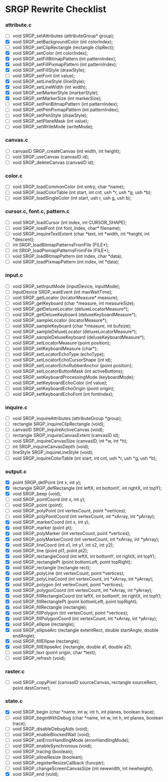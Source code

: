 # SRGP Rewrite Checklist

### attribute.c
- [ ] void SRGP_setAttributes (attributeGroup* group);
- [x] void SRGP_setBackgroundColor (int colorIndex);
- [ ] void SRGP_setClipRectangle (rectangle clipRect);
- [x] void SRGP_setColor (int colorIndex);
- [x] void SRGP_setFillBitmapPattern (int patternIndex);
- [x] void SRGP_setFillPixmapPattern (int patternIndex);
- [x] void SRGP_setFillStyle (drawStyle);
- [ ] void SRGP_setFont (int value);
- [x] void SRGP_setLineStyle (lineStyle);
- [x] void SRGP_setLineWidth (int width);
- [x] void SRGP_setMarkerStyle (markerStyle);
- [x] void SRGP_setMarkerSize (int markerSize);
- [ ] void SRGP_setPenBitmapPattern (int patternIndex);
- [ ] void SRGP_setPenPixmapPattern (int patternIndex);
- [ ] void SRGP_setPenStyle (drawStyle);
- [ ] void SRGP_setPlaneMask (int value);
- [ ] void SRGP_setWriteMode (writeMode);

### canvas.c
- [ ] canvasID SRGP_createCanvas (int width, int height);
- [ ] void SRGP_useCanvas (canvasID id);
- [ ] void SRGP_deleteCanvas (canvasID id);

### color.c
- [ ] void SRGP_loadCommonColor (int entry, char *name);
- [ ] void SRGP_loadColorTable (int start, int cnt, ush *r, ush *g, ush *b);
- [ ] void SRGP_loadSingleColor (int start, ush r, ush g, ush b);

### cursor.c, font.c, pattern.c
- [ ] void SRGP_loadCursor (int index, int CURSOR_SHAPE);
- [ ] void SRGP_loadFont (int font_index, char* filename);
- [ ] void SRGP_inquireTextExtent (char *text, int *width, int *height, int *descent);
- [ ] int SRGP_loadBitmapPatternsFromFile (FILE*);
- [ ] int SRGP_loadPixmapPatternsFromFile (FILE*);
- [ ] void SRGP_loadBitmapPattern (int index, char *data);
- [ ] void SRGP_loadPixmapPattern (int index, int *data);

### input.c
- [ ] void SRGP_setInputMode (inputDevice, inputMode);
- [ ] inputDevice SRGP_waitEvent (int maxWaitTime);
- [ ] void SRGP_getLocator (locatorMeasure* measure);
- [ ] void SRGP_getKeyboard (char *measure, int measureSize);
- [ ] void SRGP_getDeluxeLocator (deluxeLocatorMeasure*);
- [ ] void SRGP_getDeluxeKeyboard (deluxeKeyboardMeasure*);
- [ ] void SRGP_sampleLocator (locatorMeasure*);
- [ ] void SRGP_sampleKeyboard (char *measure, int bufsize);
- [ ] void SRGP_sampleDeluxeLocator (deluxeLocatorMeasure*);
- [ ] void SRGP_sampleDeluxeKeyboard (deluxeKeyboardMeasure*);
- [ ] void SRGP_setLocatorMeasure (point position);
- [ ] void SRGP_setKeyboardMeasure (char*);
- [ ] void SRGP_setLocatorEchoType (echoType);
- [ ] void SRGP_setLocatorEchoCursorShape (int id);
- [ ] void SRGP_setLocatorEchoRubberAnchor (point position);
- [ ] void SRGP_setLocatorButtonMask (int activeButtons);
- [ ] void SRGP_setKeyboardProcessingMode (keyboardMode);
- [ ] void SRGP_setKeyboardEchoColor (int value);
- [ ] void SRGP_setKeyboardEchoOrigin (point origin);
- [ ] void SRGP_setKeyboardEchoFont (int fontindex);

### inquire.c
- [ ] void SRGP_inquireAttributes (attributeGroup *group);
- [ ] rectangle SRGP_inquireClipRectangle (void);
- [ ] canvasID SRGP_inquireActiveCanvas (void);
- [ ] rectangle SRGP_inquireCanvasExtent (canvasID id);
- [ ] void SRGP_inquireCanvasSize (canvasID, int *w, int *h);
- [ ] int SRGP_inquireCanvasDepth (void);
- [ ] lineStyle SRGP_inquireLineStyle (void);
- [ ] void SRGP_inquireColorTable (int start, int cnt, ush *r, ush *g, ush *b);

### output.c
- [x] point SRGP_defPoint (int x, int y);
- [x] rectangle SRGP_defRectangle (int leftX, int bottomY, int rightX, int topY);
- [x] void SRGP_beep (void);
- [ ] void SRGP_pointCoord (int x, int y);
- [ ] void SRGP_point (point);
- [ ] void SRGP_polyPoint (int vertexCount, point *vertices);
- [ ] void SRGP_polyPointCoord (int vertexCount, int *xArray, int *yArray);
- [x] void SRGP_markerCoord (int x, int y);
- [x] void SRGP_marker (point pt);
- [x] void SRGP_polyMarker (int vertexCount, point *vertices);
- [x] void SRGP_polyMarkerCoord (int vertexCount, int *xArray, int *yArray);
- [x] void SRGP_lineCoord (int x1, int y1, int x2, int y2);
- [x] void SRGP_line (point pt1, point pt2);
- [x] void SRGP_rectangleCoord (int leftX, int bottomY, int rightX, int topY);
- [x] void SRGP_rectanglePt (point bottomLeft, point topRight);
- [x] void SRGP_rectangle (rectangle rect);
- [x] void SRGP_polyLine (int vertexCount, point *vertices);
- [x] void SRGP_polyLineCoord (int vertexCount, int *xArray, int *yArray);
- [x] void SRGP_polygon (int vertexCount, point *vertices);
- [x] void SRGP_polygonCoord (int vertexCount, int *xArray, int *yArray);
- [x] void SRGP_fillRectangleCoord (int leftX, int bottomY, int rightX, int topY);
- [x] void SRGP_fillRectanglePt (point bottomLeft, point topRight);
- [x] void SRGP_fillRectangle (rectangle);
- [x] void SRGP_fillPolygon (int vertexCount, point *vertices);
- [x] void SRGP_fillPolygonCoord (int vertexCount, int *xArray, int *yArray);
- [x] void SRGP_ellipse (rectangle);
- [x] void SRGP_ellipseArc (rectangle extentRect, double startAngle, double endAngle);
- [x] void SRGP_fillEllipse (rectangle);
- [x] void SRGP_fillEllipseArc (rectangle, double a1, double a2);
- [ ] void SRGP_text (point origin, char *text);
- [ ] void SRGP_refresh (void);

### raster.c
- [ ] void SRGP_copyPixel (canvasID sourceCanvas, rectangle sourceRect, point destCorner);

### state.c
- [x] void SRGP_begin (char *name, int w, int h, int planes, boolean trace);
- [ ] void SRGP_beginWithDebug (char *name, int w, int h, int planes, boolean trace);
- [ ] void SRGP_disableDebugAids (void);
- [ ] void SRGP_enableBlockedWait (void);
- [ ] void SRGP_setErrorHandlingMode (errorHandlingMode);
- [ ] void SRGP_enableSynchronous (void);
- [ ] void SRGP_tracing (boolean);
- [ ] void SRGP_allowResize (boolean);
- [ ] void SRGP_registerResizeCallback (funcptr);
- [ ] void SRGP_changeScreenCanvasSize (int newwidth, int newheight);
- [x] void SRGP_end (void);
